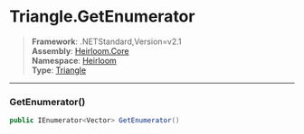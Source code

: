 # Triangle.GetEnumerator

> **Framework**: .NETStandard,Version=v2.1  
> **Assembly**: [Heirloom.Core][0]  
> **Namespace**: [Heirloom][0]  
> **Type**: [Triangle][1]  

--------------------------------------------------------------------------------

### GetEnumerator()

```cs
public IEnumerator<Vector> GetEnumerator()
```

[0]: ..\Heirloom.Core.md
[1]: Heirloom.Triangle.md
